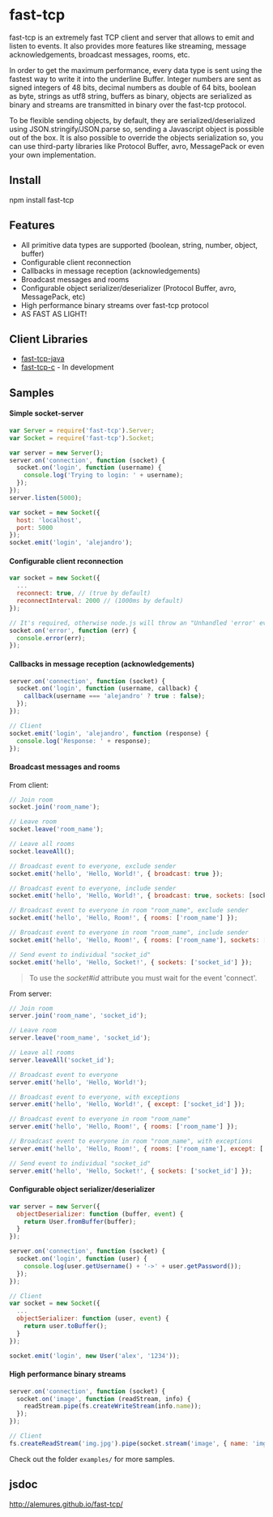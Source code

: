 fast-tcp
===

fast-tcp is an extremely fast TCP client and server that allows to emit and listen to events. It also provides more features like streaming, message acknowledgements, broadcast messages, rooms, etc.

In order to get the maximum performance, every data type is sent using the fastest way to write it into the underline Buffer. Integer numbers are sent as signed integers of 48 bits, decimal numbers as double of 64 bits, boolean as byte, strings as utf8 string, buffers as binary, objects are serialized as binary and streams are transmitted in binary over the fast-tcp protocol.

To be flexible sending objects, by default, they are serialized/deserialized using JSON.stringify/JSON.parse so, sending a Javascript object is possible out of the box. It is also possible to override the objects serialization so, you can use third-party libraries like Protocol Buffer, avro, MessagePack or even your own implementation.

## Install
npm install fast-tcp

## Features
* All primitive data types are supported (boolean, string, number, object, buffer)
* Configurable client reconnection
* Callbacks in message reception (acknowledgements)
* Broadcast messages and rooms
* Configurable object serializer/deserializer (Protocol Buffer, avro, MessagePack, etc)
* High performance binary streams over fast-tcp protocol
* AS FAST AS LIGHT!

## Client Libraries
* [fast-tcp-java](https://github.com/alemures/fast-tcp-java)
* [fast-tcp-c](https://github.com/alemures/fast-tcp-c) - In development

## Samples

#### Simple socket-server
```javascript
var Server = require('fast-tcp').Server;
var Socket = require('fast-tcp').Socket;

var server = new Server();
server.on('connection', function (socket) {
  socket.on('login', function (username) {
    console.log('Trying to login: ' + username);
  });
});
server.listen(5000);

var socket = new Socket({
  host: 'localhost',
  port: 5000
});
socket.emit('login', 'alejandro');
```

#### Configurable client reconnection
```javascript
var socket = new Socket({
  ...
  reconnect: true, // (true by default)
  reconnectInterval: 2000 // (1000ms by default)
});

// It's required, otherwise node.js will throw an "Unhandled 'error' event"
socket.on('error', function (err) {
  console.error(err);
});
```

#### Callbacks in message reception (acknowledgements)
```javascript
server.on('connection', function (socket) {
  socket.on('login', function (username, callback) {
    callback(username === 'alejandro' ? true : false);
  });
});

// Client
socket.emit('login', 'alejandro', function (response) {
  console.log('Response: ' + response);
});
```

#### Broadcast messages and rooms
From client:
```javascript
// Join room
socket.join('room_name');

// Leave room
socket.leave('room_name');

// Leave all rooms
socket.leaveAll();

// Broadcast event to everyone, exclude sender
socket.emit('hello', 'Hello, World!', { broadcast: true });

// Broadcast event to everyone, include sender
socket.emit('hello', 'Hello, World!', { broadcast: true, sockets: [socket.id] });

// Broadcast event to everyone in room "room_name", exclude sender
socket.emit('hello', 'Hello, Room!', { rooms: ['room_name'] });

// Broadcast event to everyone in room "room_name", include sender
socket.emit('hello', 'Hello, Room!', { rooms: ['room_name'], sockets: [socket.id] });

// Send event to individual "socket_id"
socket.emit('hello', 'Hello, Socket!', { sockets: ['socket_id'] });
```
> To use the *socket#id* attribute you must wait for the event 'connect'.

From server:
```javascript
// Join room
server.join('room_name', 'socket_id');

// Leave room
server.leave('room_name', 'socket_id');

// Leave all rooms
server.leaveAll('socket_id');

// Broadcast event to everyone
server.emit('hello', 'Hello, World!');

// Broadcast event to everyone, with exceptions
server.emit('hello', 'Hello, World!', { except: ['socket_id'] });

// Broadcast event to everyone in room "room_name"
server.emit('hello', 'Hello, Room!', { rooms: ['room_name'] });

// Broadcast event to everyone in room "room_name", with exceptions
server.emit('hello', 'Hello, Room!', { rooms: ['room_name'], except: ['socket_id'] });

// Send event to individual "socket_id"
server.emit('hello', 'Hello, Socket!', { sockets: ['socket_id'] });
```

#### Configurable object serializer/deserializer
```javascript
var server = new Server({
  objectDeserializer: function (buffer, event) {
    return User.fromBuffer(buffer);
  }
});

server.on('connection', function (socket) {
  socket.on('login', function (user) {
    console.log(user.getUsername() + '->' + user.getPassword());
  });
});

// Client
var socket = new Socket({
  ...
  objectSerializer: function (user, event) {
    return user.toBuffer();
  }
});

socket.emit('login', new User('alex', '1234'));
```

#### High performance binary streams
```javascript
server.on('connection', function (socket) {
  socket.on('image', function (readStream, info) {
    readStream.pipe(fs.createWriteStream(info.name));
  });
});

// Client
fs.createReadStream('img.jpg').pipe(socket.stream('image', { name: 'img.jpg' }));
```

Check out the folder `examples/` for more samples.

## jsdoc
http://alemures.github.io/fast-tcp/
